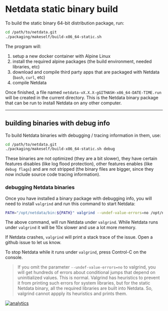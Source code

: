 # Netdata static binary build

To build the static binary 64-bit distribution package, run:

```bash
cd /path/to/netdata.git
./packaging/makeself/build-x86_64-static.sh
```

The program will:

1.  setup a new docker container with Alpine Linux
2.  install the required alpine packages (the build environment, needed libraries, etc)
3.  download and compile third party apps that are packaged with Netdata (`bash`, `curl`, etc)
4.  compile Netdata

Once finished, a file named `netdata-vX.X.X-gGITHASH-x86_64-DATE-TIME.run` will be created in the current directory. This is the Netdata binary package that can be run to install Netdata on any other computer.

---

## building binaries with debug info

To build Netdata binaries with debugging / tracing information in them, use:

```bash
cd /path/to/netdata.git
./packaging/makeself/build-x86_64-static.sh debug
```

These binaries are not optimized (they are a bit slower), they have certain features disables (like log flood protection), other features enables (like `debug flags`) and are not stripped (the binary files are bigger, since they now include source code tracing information).

### debugging Netdata binaries

Once you have installed a binary package with debugging info, you will need to install `valgrind` and run this command to start Netdata:

```bash
PATH="/opt/netdata/bin:${PATH}" valgrind --undef-value-errors=no /opt/netdata/bin/srv/netdata -D
```

The above command, will run Netdata under `valgrind`. While Netdata runs under `valgrind` it will be 10x slower and use a lot more memory.

If Netdata crashes, `valgrind` will print a stack trace of the issue. Open a github issue to let us know.

To stop Netdata while it runs under `valgrind`, press Control-C on the console.

> If you omit the parameter `--undef-value-errors=no` to valgrind, you will get hundreds of errors about conditional jumps that depend on uninitialized values. This is normal. Valgrind has heuristics to prevent it from printing such errors for system libraries, but for the static Netdata binary, all the required libraries are built into Netdata. So, valgrind cannot appply its heuristics and prints them.

[![analytics](https://www.google-analytics.com/collect?v=1&aip=1&t=pageview&_s=1&ds=github&dr=https%3A%2F%2Fgithub.com%2Fnetdata%2Fnetdata&dl=https%3A%2F%2Fmy-netdata.io%2Fgithub%2Fmakeself%2FREADME&_u=MAC~&cid=5792dfd7-8dc4-476b-af31-da2fdb9f93d2&tid=UA-64295674-3)](<>)
